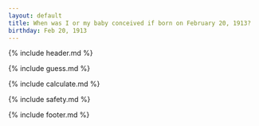 ```yaml
---
layout: default
title: When was I or my baby conceived if born on February 20, 1913?
birthday: Feb 20, 1913
---
```


{% include header.md %}

{% include guess.md %}

{% include calculate.md %}

{% include safety.md %}

{% include footer.md %}



